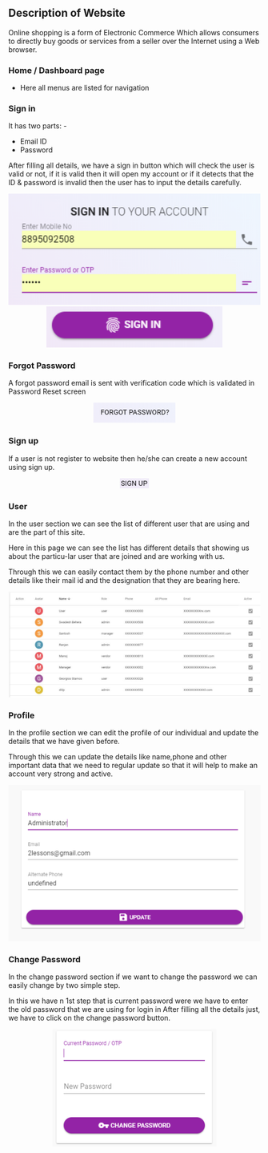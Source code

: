 ## Description of Website

 Online shopping is a form of Electronic Commerce Which allows consumers to directly buy goods or services from a seller over the Internet using a Web browser.

### Home / Dashboard page
 * Here all menus are listed for navigation

 ### Sign in

 It has two parts: -
  * Email ID
  * Password 

After filling all details, we have a sign in button which will check the user is valid or not, if it is valid then it will open my account or if it detects that the ID & password is invalid then the user has to input the details carefully.

<center><img src="/img/signin.PNG"></center>

<center><img src="/img/Capture.PNG"></center>

### Forgot Password
A forgot password email is sent with verification code which is validated in Password Reset screen

<center><img src="/img/forgot.PNG"></center>

### Sign up
If a user is not register to website then he/she can create a new account using sign up.

<center><img src="/img/signup.PNG"></center>

### User

 In the user section we can see the list of different user that are using and are the part of this site.

Here in this page we can see the list has different details that showing us about the particu-lar user that are joined and are working with us.

Through this we can easily contact them by the phone number and other details like their mail id and the designation that they are bearing here.

<center><img src="/img/user.PNG"></center> 

### Profile

In the profile section we can edit the profile of our individual and update the details that we have given before.

Through this we can update the details like name,phone and other important data that we need to regular update so that it will help to make an account very strong and active.

<center><img src="/img/profile.PNG"></center> 

### Change Password
 In the change password section if we want to change the password we can easily change by two simple step.

In this we have n 1st step that is current password were we have to enter the old password that we are using for login in
After filling all the details just, we have to click on the change password button.

<center><img src="/img/change password.PNG"></center> 
